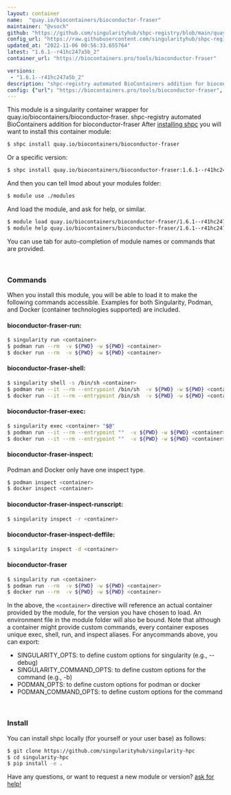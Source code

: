 ```yaml
---
layout: container
name:  "quay.io/biocontainers/bioconductor-fraser"
maintainer: "@vsoch"
github: "https://github.com/singularityhub/shpc-registry/blob/main/quay.io/biocontainers/bioconductor-fraser/container.yaml"
config_url: "https://raw.githubusercontent.com/singularityhub/shpc-registry/main/quay.io/biocontainers/bioconductor-fraser/container.yaml"
updated_at: "2022-11-06 00:56:33.655764"
latest: "1.6.1--r41hc247a5b_2"
container_url: "https://biocontainers.pro/tools/bioconductor-fraser"

versions:
 - "1.6.1--r41hc247a5b_2"
description: "shpc-registry automated BioContainers addition for bioconductor-fraser"
config: {"url": "https://biocontainers.pro/tools/bioconductor-fraser", "maintainer": "@vsoch", "description": "shpc-registry automated BioContainers addition for bioconductor-fraser", "latest": {"1.6.1--r41hc247a5b_2": "sha256:96a57a428bd816e508ffe1bfeeed028ebb58019aead777fc56354873699abbbb"}, "tags": {"1.6.1--r41hc247a5b_2": "sha256:96a57a428bd816e508ffe1bfeeed028ebb58019aead777fc56354873699abbbb"}, "docker": "quay.io/biocontainers/bioconductor-fraser"}
---
```


This module is a singularity container wrapper for quay.io/biocontainers/bioconductor-fraser.
shpc-registry automated BioContainers addition for bioconductor-fraser
After [installing shpc](#install) you will want to install this container module:


```bash
$ shpc install quay.io/biocontainers/bioconductor-fraser
```

Or a specific version:

```bash
$ shpc install quay.io/biocontainers/bioconductor-fraser:1.6.1--r41hc247a5b_2
```

And then you can tell lmod about your modules folder:

```bash
$ module use ./modules
```

And load the module, and ask for help, or similar.

```bash
$ module load quay.io/biocontainers/bioconductor-fraser/1.6.1--r41hc247a5b_2
$ module help quay.io/biocontainers/bioconductor-fraser/1.6.1--r41hc247a5b_2
```

You can use tab for auto-completion of module names or commands that are provided.

<br>

### Commands

When you install this module, you will be able to load it to make the following commands accessible.
Examples for both Singularity, Podman, and Docker (container technologies supported) are included.

#### bioconductor-fraser-run:

```bash
$ singularity run <container>
$ podman run --rm  -v ${PWD} -w ${PWD} <container>
$ docker run --rm  -v ${PWD} -w ${PWD} <container>
```

#### bioconductor-fraser-shell:

```bash
$ singularity shell -s /bin/sh <container>
$ podman run --it --rm --entrypoint /bin/sh  -v ${PWD} -w ${PWD} <container>
$ docker run --it --rm --entrypoint /bin/sh  -v ${PWD} -w ${PWD} <container>
```

#### bioconductor-fraser-exec:

```bash
$ singularity exec <container> "$@"
$ podman run --it --rm --entrypoint ""  -v ${PWD} -w ${PWD} <container> "$@"
$ docker run --it --rm --entrypoint ""  -v ${PWD} -w ${PWD} <container> "$@"
```

#### bioconductor-fraser-inspect:

Podman and Docker only have one inspect type.

```bash
$ podman inspect <container>
$ docker inspect <container>
```

#### bioconductor-fraser-inspect-runscript:

```bash
$ singularity inspect -r <container>
```

#### bioconductor-fraser-inspect-deffile:

```bash
$ singularity inspect -d <container>
```



#### bioconductor-fraser

```bash
$ singularity run <container>
$ podman run --rm  -v ${PWD} -w ${PWD} <container>
$ docker run --rm  -v ${PWD} -w ${PWD} <container>
```


In the above, the `<container>` directive will reference an actual container provided
by the module, for the version you have chosen to load. An environment file in the
module folder will also be bound. Note that although a container
might provide custom commands, every container exposes unique exec, shell, run, and
inspect aliases. For anycommands above, you can export:

 - SINGULARITY_OPTS: to define custom options for singularity (e.g., --debug)
 - SINGULARITY_COMMAND_OPTS: to define custom options for the command (e.g., -b)
 - PODMAN_OPTS: to define custom options for podman or docker
 - PODMAN_COMMAND_OPTS: to define custom options for the command

<br>

### Install

You can install shpc locally (for yourself or your user base) as follows:

```bash
$ git clone https://github.com/singularityhub/singularity-hpc
$ cd singularity-hpc
$ pip install -e .
```

Have any questions, or want to request a new module or version? [ask for help!](https://github.com/singularityhub/singularity-hpc/issues)